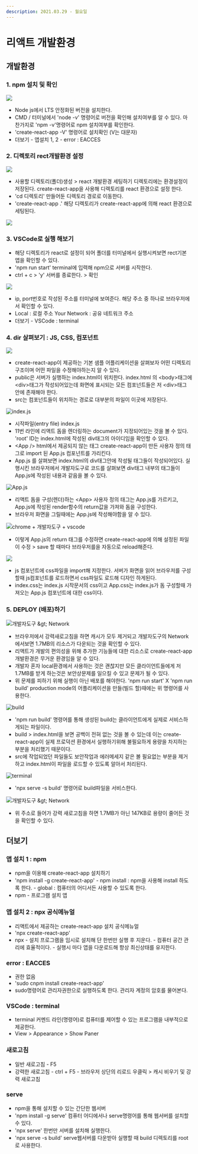 ```yaml
---
description: 2021.03.29 - 월요일
---
```


# 리액트 개발환경

## 개발환경

### 1. npm 설치 및 확인

![](../../.gitbook/assets/1%20%28133%29.png)

* Node js에서 LTS 안정화된 버전을 설치한다.
* CMD / 터미널에서 'node -v' 명령어로 버전을 확인해 설치여부를 알 수 있다. 마찬가지로 'npm -v'명령어로 npm 설치여부를 확인한다.
* 'create-react-app -V' 명령어로 설치확인 \(V는 대문자\)
* 더보기 - 앱설치 1, 2 - error : EACCES

### 2. 디렉토리 rect개발환경 설정

![](../../.gitbook/assets/2%20%28108%29.png)

* 사용할 디렉토리\(폴더\)생성 &gt; react 개발환경 세팅하기 디렉토리에는 환경설정이 저장된다. create-react-app을 사용해 디렉토리를  react 환경으로 설정 한다.
* 'cd 디렉토리' 만들어둔 디렉토리 경로로 이동한다.
* 'create-react-app .' 해당 디렉토리가 create-react-app에 의해 react 환경으로 세팅된다.

![](../../.gitbook/assets/3%20%2882%29.png)

### 3. VSCode로 실행 해보기

* 해당 디렉토리가 react로 설정이 되어 폴더를 터미널에서 실행시켜보면  rect기본 앱을 확인할 수 있다.
* 'npm run start' terminal에 입력해 npm으로 서버를 시작한다.
* ctrl + c &gt; 'y' 서버를 종료한다. &gt; 확인

![](../../.gitbook/assets/2%20%28109%29.png)

* ip, port번호로 작성된 주소를 터미널에 보여준다. 해당 주소 중 하나로 브라우저에서 확인할 수 있다.
* Local : 로컬 주소 Your Network : 공유 네트워크 주소
* 더보기 - VSCode : terminal

### 4. dir 살펴보기 : JS, CSS, 컴포넌트

![](../../.gitbook/assets/1%20%28136%29.png)

* create-react-app이 제공하는 기본 샘플 어플리케이션을 살펴보자 어떤 디렉토리 구조이며 어떤 파일을 수정해야하는지 알 수 있다.
* public은 서버가 실행하는 index.html이 위치한다. index.html 의 &lt;body&gt;태그에 &lt;div&gt;태그가 작성되어있는데 화면에 표시되는 모든 컴포넌트들은 저 &lt;div&gt;태그 안에 존재해야 한다.
* src는 컴포넌트들이 위치하는 경로로 대부분의 파일이 이곳에 저장된다.

![index.js](../../.gitbook/assets/3%20%2883%29.png)

* 시작파일\(entry file\) index.js
* 11번 라인에 리액트 돔을 렌더링하는 document가 지정되어있는 것을 볼 수 있다. 'root' ID는 index.html에 작성된 div태그의 아이디임을 확인할 수 있다.
* &lt;App /&gt; html에서 제공되지 않는 태그 create-react-app이 만든 사용자 정의 태그로 import 된 App.js 컴포넌트를 가리킨다.
* App.js 를 살펴보면 index.html의 div태그안에 작성될 태그들이 작성되어있다. 실행시킨 브라우저에서 개발자도구로 코드를 살펴보면 div태그 내부의 태그들이 App.js에 작성된 내용과 같음을 볼 수 있다.

![App.js](../../.gitbook/assets/2%20%28106%29.png)

* 리액트 돔을 구성\(렌더\)하는 &lt;App&gt; 사용자 정의 태그는 App.js를 가르키고, App.js에 작성된 render함수의 return값을 가져와 돔을 구성한다.
* 브라우저 화면을 그릴때에는  App.js에 작성해야함을 알 수 있다.

![chrome + &#xAC1C;&#xBC1C;&#xC790;&#xB3C4;&#xAD6C; + vscode](../../.gitbook/assets/1%20%28132%29.png)

* 이렇게 App.js의 return 태그를 수정하면 create-react-app에 의해 설정된 파일이 수정 &gt; save 할 때마다 브라우저를을 자동으로 reload해준다.

![](../../.gitbook/assets/1%20%28135%29.png)

* js 컴포넌트에 css파일을 import해 지정한다. 서버가 화면을 읽어 브라우저를 구성할때 js컴포넌트를 로드하면서 css파일도 로드해 디자인 하게된다.
* index.css는 index.js 시작문서의 css이고 App.css는 index.js가 돔 구성할때 가져오는 App.js 컴포넌트에 대한 css이다.

### 5. DEPLOY \(배포\)하기

![&#xAC1C;&#xBC1C;&#xC790;&#xB3C4;&#xAD6C; &amp;gt; Network](../../.gitbook/assets/2%20%28107%29.png)

* 브라우저에서 강력새로고침을 하면 캐시가 모두 제거되‌고 개발자도구의 Network에서보면 1.7MB의 리소스가 다운되는 것을 확인할 수 있다.
* 리액트가 개발의 편의성을 위해 추가한 기능들에 대한 리소스로 create-react-app 개발환경은 무거운 환경임을 알 수 있다.
* 개발자 혼자 local환경에서 사용하는 것은 괜찮지만 모든 클라이언트들에게 저 1.7MB를 받게 하는것은 보안상문제를 일으킬 수 있고 문제가 될 수 있다.
* 위 문제를 피하기 위해 실행이 아닌 배포를 해야한다. 'npm run start' X 'npm run build' production mode의 어플리케이션을 만들\(빌드 할\)때에는 위 명령어를 사용한다.

![build](../../.gitbook/assets/1%20%28137%29.png)

* 'npm run build' 명령어를 통해 생성된 build는 클라이언트에게 실제로 서비스하게되는 파일이다.
* build &gt; index.html을 보면 공백이 전혀 없는 것을 볼 수 있는데 이는 create-react-app이 실제 프로덕션 환경에서 실행하기위해 불필요하게 용량을 차지하는 부분을 처리했기 때문이다. 
* src에 작업되었던 파일들도 보안작업과 에러메세지 같은 볼 필요없는 부분을 제거하고 index.html이 파일을 로드할 수 있도록 알아서 처리된다.

![terminal](../../.gitbook/assets/1%20%28134%29.png)

* 'npx serve -s build' 명령어로 build파일을 서비스한다.

![&#xAC1C;&#xBC1C;&#xC790;&#xB3C4;&#xAD6C; &amp;gt; Network](../../.gitbook/assets/2%20%28110%29.png)

* 위 주소로 들어가 강력 새로고침을 하면 1.7MB가 아닌 147KB로 용량이 줄어든 것을 확인할 수 있다.

## 더보기

### 앱 설치 1 : npm

* npm을 이용해 create-react-app 설치하기
* 'npm install -g create-react-app' - npm install : npm을 사용해 install 하도록 한다. - global : 컴퓨터의 어디서든 사용할 수 있도록 한다.
* npm - 프로그램 설치 앱

### 앱 설치 2 : npx 공식메뉴얼

* 리액트에서 제공하는 create-react-app 설치 공식메뉴얼
* 'npx create-react-app'
* npx  - 설치 프로그램을 임시로 설치해 단 한번만 실행 후 지운다. - 컴퓨터 공간 관리에 효율적이다. - 실행시 마다 앱을 다운로드해 항상 최신상태를 유지한다.

### error : EACCES

* 권한 없음
* 'sudo cnpm install create-react-app'
* sudo명령어로 관리자권한으로 실행하도록 한다. 관리자 계정의 암호를 물어본다.

### VSCode : terminal

* terminal 커멘드 라인\(명령어\)로 컴퓨터를 제어할 수 있는 프로그램을 내부적으로 제공한다.
* View &gt; Appearance &gt; Show Paner

### 새로고침

* 일반 새로고침 - F5
* 강력한 새로고침 - ctrl + F5 - 브라우저 상단의 리로드 우클릭 &gt; 캐시 비우기 및 강력 새로고침

### serve

* npm을 통해 설치할 수 있는 간단한 웹서버
* 'npm install -g serve' 컴퓨터 어디에서나 serve명령어를 통해 웹서버를 설치할 수 있다.
* 'npx serve' 한번만 서버를 설치해 실행한다.
* 'npx serve -s build' serve웹서버를 다운받아 실행할 때 build 디렉토리를 root로 사용한다. 

